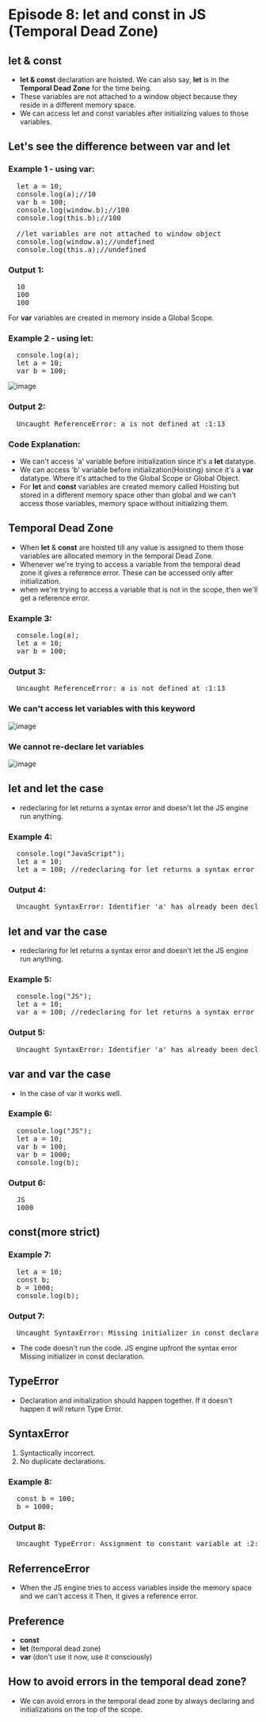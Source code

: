 # Episode 8: let and const in JS (Temporal Dead Zone)

## let & const 
- **let & const** declaration are hoisted. We can also say, **let** is in the **Temporal Dead Zone** for the time being.
- These variables are not attached to a window object because they reside in a different memory space.
- We can access let and const variables after initializing values to those variables.

## Let's see the difference between **var** and **let**
### Example 1 - using var:
<pre>
  let a = 10;
  console.log(a);//10
  var b = 100;
  console.log(window.b);//100
  console.log(this.b);//100

  //let variables are not attached to window object
  console.log(window.a);//undefined
  console.log(this.a);//undefined
</pre>

### Output 1:
<pre>
  10
  100
  100
</pre>

For **var** variables are created in memory inside a Global Scope.

### Example 2 - using let:
<pre>
  console.log(a);
  let a = 10;
  var b = 100;
</pre>

![image](https://github.com/ReddyDivya/rd-namaste-javaScript/assets/34181144/4ec157f9-2516-44a5-8c7d-9ec69d0bbdc3)

### Output 2:
<pre>
  Uncaught ReferenceError: a is not defined at <anonymous>:1:13
</pre>

### Code Explanation:
- We can't access 'a' variable before initialization since it's a **let** datatype.
- We can access 'b' variable before initialization(Hoisting) since it's a **var** datatype. Where it's attached to the Global Scope or Global Object.
- For **let** and **const** variables are created memory called Hoisting but stored in a different memory space other than global and we can't access those variables, memory space without initializing them.

## Temporal Dead Zone
- When **let** & **const** are hoisted till any value is assigned to them those variables are  allocated memory in the temporal Dead Zone.
- Whenever we're trying to access a variable from the temporal dead zone it gives a reference error. These can be accessed only after initialization.
- when we're trying to access a variable that is not in the scope, then we'll get a reference error.

### Example 3:
<pre>
  console.log(a);
  let a = 10;
  var b = 100;
</pre>

### Output 3:
<pre>
  Uncaught ReferenceError: a is not defined at <anonymous>:1:13
</pre>

### We can't access let variables with **this** keyword
![image](https://github.com/ReddyDivya/rd-namaste-javaScript/assets/34181144/aad1f6e5-0958-42ef-8734-e6256efa38ec)

### We cannot re-declare let variables
![image](https://github.com/ReddyDivya/rd-namaste-javaScript/assets/34181144/474ab42e-ba78-42a5-b318-96b1fb81e7e9)

## let and let the case
- redeclaring for let returns a syntax error and doesn't let the JS engine run anything.
  
### Example 4:
<pre>
  console.log("JavaScript");
  let a = 10;
  let a = 100; //redeclaring for let returns a syntax error and doesn't let the JS engine run anything.
</pre>

### Output 4:
<pre>
  Uncaught SyntaxError: Identifier 'a' has already been declared
</pre>

## let and var the case
- redeclaring for let returns a syntax error and doesn't let the JS engine run anything.
  
### Example 5:
<pre>
  console.log("JS");
  let a = 10;
  var a = 100; //redeclaring for let returns a syntax error and doesn't let the JS engine run anything.
</pre>

### Output 5:
<pre>
  Uncaught SyntaxError: Identifier 'a' has already been declared
</pre>

## var and var the case
- In the case of var it works well.
  
### Example 6:
<pre>
  console.log("JS");
  let a = 10;
  var b = 100;
  var b = 1000;
  console.log(b);
</pre>

### Output 6:
<pre>
  JS
  1000
</pre>

## const(more strict)
### Example 7:
<pre>
  let a = 10;
  const b;
  b = 1000;
  console.log(b);
</pre>

### Output 7:
<pre>
  Uncaught SyntaxError: Missing initializer in const declaration
</pre>
- The code doesn't run the code. JS engine upfront the syntax error Missing initializer in const declaration.

## TypeError
- Declaration and initialization should happen together. If it doesn't happen it will return Type Error.

## SyntaxError
1) Syntactically incorrect.
2) No duplicate declarations.

### Example 8:
<pre>
  const b = 100;
  b = 1000;
</pre>

### Output 8:
<pre>
  Uncaught TypeError: Assignment to constant variable at <anonymous>:2:5
</pre>

## ReferrenceError
- When the JS engine tries to access variables inside the memory space and we can't access it Then, it gives a reference error.
## Preference
- **const**
- **let** (temporal dead zone)
- **var** (don't use it now, use it consciously)

## How to avoid errors in the temporal dead zone?
- We can avoid errors in the temporal dead zone by always declaring and initializations on the top of the scope.
